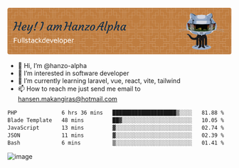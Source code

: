 ![Header](./github-header-image.png)

- 👋 Hi, I’m @hanzo-alpha
- 👀 I’m interested in software developer
- 🌱 I’m currently learning laravel, vue, react, vite, tailwind
- 📫 How to reach me just send me email to hansen.makangiras@hotmail.com 

<!---
hanzo-alpha/hanzo-alpha is a ✨ special ✨ repository because its `README.md` (this file) appears on your GitHub profile.
You can click the Preview link to take a look at your changes.
--->

<!--START_SECTION:waka-->

```txt
PHP              6 hrs 36 mins   ████████████████████▒░░░░   81.88 %
Blade Template   48 mins         ██▓░░░░░░░░░░░░░░░░░░░░░░   10.05 %
JavaScript       13 mins         ▓░░░░░░░░░░░░░░░░░░░░░░░░   02.74 %
JSON             11 mins         ▓░░░░░░░░░░░░░░░░░░░░░░░░   02.39 %
Bash             6 mins          ▒░░░░░░░░░░░░░░░░░░░░░░░░   01.41 %
```

<!--END_SECTION:waka-->

![image](https://github.com/hanzo-alpha/hanzo-alpha/assets/111342797/c4bd2977-6123-4017-8652-6e166259b484)

